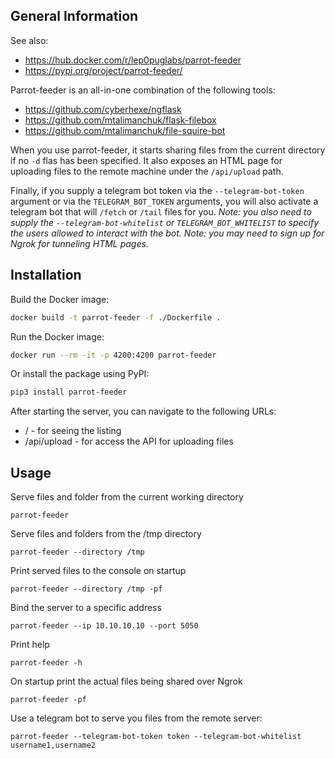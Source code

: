 ## General Information

See also:
- https://hub.docker.com/r/lep0puglabs/parrot-feeder
- https://pypi.org/project/parrot-feeder/

Parrot-feeder is an all-in-one combination of the following tools:

- https://github.com/cyberhexe/ngflask
- https://github.com/mtalimanchuk/flask-filebox
- https://github.com/mtalimanchuk/file-squire-bot

When you use parrot-feeder, it starts sharing files from the current directory if no `-d` flas has been specified.
It also exposes an HTML page for uploading files to the remote machine under the `/api/upload` path.

Finally, if you supply a telegram bot token via the `--telegram-bot-token` argument or 
via the `TELEGRAM_BOT_TOKEN` arguments, 
you will also activate a telegram bot that will `/fetch` or `/tail` files for you.
*Note: you also need to supply the `--telegram-bot-whitelist` or `TELEGRAM_BOT_WHITELIST` 
to specify the users allowed to interact with the bot.*
*Note: you may need to sign up for Ngrok for tunneling HTML pages.*

## Installation

Build the Docker image:

```bash
docker build -t parrot-feeder -f ./Dockerfile .
```

Run the Docker image:

```bash
docker run --rm -it -p 4200:4200 parrot-feeder
```

Or install the package using PyPI:

```bash
pip3 install parrot-feeder
```

After starting the server, you can navigate to the following URLs:

- / - for seeing the listing
- /api/upload - for access the API for uploading files

## Usage

Serve files and folder from the current working directory 

`parrot-feeder`

Serve files and folders from the /tmp directory 

`parrot-feeder --directory /tmp`

Print served files to the console on startup 

`parrot-feeder --directory /tmp -pf`

Bind the server to a specific address 

`parrot-feeder --ip 10.10.10.10 --port 5050`

Print help

`parrot-feeder -h`

On startup print the actual files being shared over Ngrok

`parrot-feeder -pf`

Use a telegram bot to serve you files from the remote server:

`parrot-feeder --telegram-bot-token token --telegram-bot-whitelist username1,username2`
